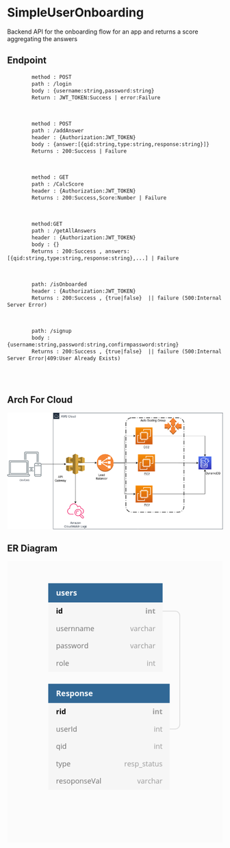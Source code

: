 # SimpleUserOnboarding

Backend API for the onboarding flow for an app and returns a score aggregating the answers


## Endpoint 
```
        method : POST
        path : /login
        body : {username:string,password:string}
        Return : JWT_TOKEN:Success | error:Failure
```
<br>


```
        method : POST
        path : /addAnswer 
        header : {Authorization:JWT_TOKEN}
        body : {answer:[{qid:string,type:string,response:string}]}
        Returns : 200:Success | Failure
```



<br>

```
        method : GET
        path : /CalcScore 
        header : {Authorization:JWT_TOKEN}
        Returns : 200:Success,Score:Number | Failure
```


<br>

```
        method:GET
        path : /getAllAnswers 
        header : {Authorization:JWT_TOKEN}
        body : {}
        Returns : 200:Success , answers:[{qid:string,type:string,response:string},...] | Failure
```


<br>


```     method:GET
        path: /isOnboarded
        header : {Authorization:JWT_TOKEN}
        Returns : 200:Success , {true|false}  || failure (500:Internal Server Error)
```




<br>


```     method:POST
        path: /signup
        body : {username:string,password:string,confirmpassword:string}
        Returns : 200:Success , {true|false}  || failure (500:Internal Server Error|409:User Already Exists)
```



<br>
<br>

## Arch For Cloud
<img src = 'SimpleArch.png'>




## ER Diagram

<img src = 'simpleERdiagram.png'>





